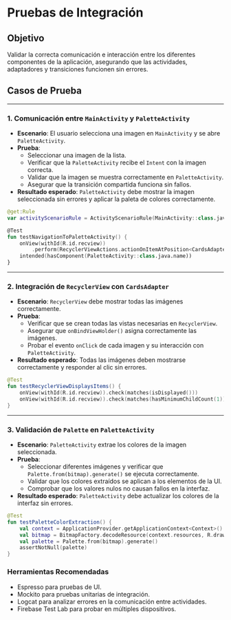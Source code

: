 
# Pruebas de Integración

## Objetivo
Validar la correcta comunicación e interacción entre los diferentes componentes de la aplicación, asegurando que las actividades, adaptadores y transiciones funcionen sin errores.

## Casos de Prueba
---
### 1. Comunicación entre `MainActivity` y `PaletteActivity`
- **Escenario**: El usuario selecciona una imagen en `MainActivity` y se abre `PaletteActivity`.
- **Prueba**:
  - Seleccionar una imagen de la lista.
  - Verificar que la `PaletteActivity` recibe el `Intent` con la imagen correcta.
  - Validar que la imagen se muestra correctamente en `PaletteActivity`.
  - Asegurar que la transición compartida funciona sin fallos.
- **Resultado esperado**: `PaletteActivity` debe mostrar la imagen seleccionada sin errores y aplicar la paleta de colores correctamente.
```kotlin
@get:Rule
var activityScenarioRule = ActivityScenarioRule(MainActivity::class.java)

@Test
fun testNavigationToPaletteActivity() {
    onView(withId(R.id.recview))
        .perform(RecyclerViewActions.actionOnItemAtPosition<CardsAdapter.ViewHolder>(0, click()))
    intended(hasComponent(PaletteActivity::class.java.name))
}
```
---

### 2. Integración de `RecyclerView` con `CardsAdapter`
- **Escenario**: `RecyclerView` debe mostrar todas las imágenes correctamente.
- **Prueba**:
  - Verificar que se crean todas las vistas necesarias en `RecyclerView`.
  - Asegurar que `onBindViewHolder()` asigna correctamente las imágenes.
  - Probar el evento `onClick` de cada imagen y su interacción con `PaletteActivity`.
- **Resultado esperado**: Todas las imágenes deben mostrarse correctamente y responder al clic sin errores.
```kotlin
@Test
fun testRecyclerViewDisplaysItems() {
    onView(withId(R.id.recview)).check(matches(isDisplayed()))
    onView(withId(R.id.recview)).check(matches(hasMinimumChildCount(1)))
}
```
---

### 3. Validación de `Palette` en `PaletteActivity`
- **Escenario**: `PaletteActivity` extrae los colores de la imagen seleccionada.
- **Prueba**:
  - Seleccionar diferentes imágenes y verificar que `Palette.from(bitmap).generate()` se ejecuta correctamente.
  - Validar que los colores extraídos se aplican a los elementos de la UI.
  - Comprobar que los valores nulos no causan fallos en la interfaz.
- **Resultado esperado**: `PaletteActivity` debe actualizar los colores de la interfaz sin errores.
```kotlin
@Test
fun testPaletteColorExtraction() {
    val context = ApplicationProvider.getApplicationContext<Context>()
    val bitmap = BitmapFactory.decodeResource(context.resources, R.drawable.image1)
    val palette = Palette.from(bitmap).generate()
    assertNotNull(palette)
}
```

### Herramientas Recomendadas
- Espresso para pruebas de UI.
- Mockito para pruebas unitarias de integración.
- Logcat para analizar errores en la comunicación entre actividades.
- Firebase Test Lab para probar en múltiples dispositivos.
